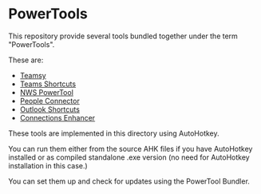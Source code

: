 # PowerTools

This repository provide several tools bundled together under the term "PowerTools".

These are:
- [Teamsy](Teamsy.md)
- [Teams Shortcuts](Teams-Shortcuts.md)
- [NWS PowerTool](NWS-PowerTool.md)
- [People Connector](People-Connector.md)
- [Outlook Shortcuts](Outlook-Shortcuts.md)
- [Connections Enhancer](Connections-Enhancer.md)

These tools are implemented in this directory using AutoHotkey.

You can run them either from the source AHK files if you have AutoHotkey installed
or as compiled standalone .exe version (no need for AutoHotkey installation in this case.)

You can set them up and check for updates using the PowerTool Bundler.
